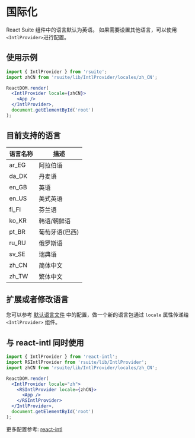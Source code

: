 # 国际化

React Suite 组件中的语言默认为英语。 如果需要设置其他语言，可以使用 `<IntlProvider>`进行配置。

## 使用示例

```jsx
import { IntlProvider } from 'rsuite';
import zhCN from 'rsuite/lib/IntlProvider/locales/zh_CN';

ReactDOM.render(
  <IntlProvider locale={zhCN}>
    <App />
  </IntlProvider>,
  document.getElementById('root')
);
```

## 目前支持的语言

| 语言名称 | 描述           |
| -------- | -------------- |
| ar_EG    | 阿拉伯语       |
| da_DK    | 丹麦语         |
| en_GB    | 英语           |
| en_US    | 美式英语       |
| fi_FI    | 芬兰语         |
| ko_KR    | 韩语/朝鲜语    |
| pt_BR    | 葡萄牙语(巴西) |
| ru_RU    | 俄罗斯语       |
| sv_SE    | 瑞典语         |
| zh_CN    | 简体中文       |
| zh_TW    | 繁体中文       |

## 扩展或者修改语言

您可以参考 [默认语言文件](https://github.com/rsuite/rsuite/blob/master/src/IntlProvider/locales/default.ts) 中的配置，做一个新的语言包通过 `locale` 属性传递给 `<IntlProvider>` 组件。

## 与 react-intl 同时使用

```jsx
import { IntlProvider } from 'react-intl';
import RSIntlProvider from 'rsuite/lib/IntlProvider';
import zhCN from 'rsuite/lib/IntlProvider/locales/zh_CN';

ReactDOM.render(
  <IntlProvider locale="zh">
    <RSIntlProvider locale={zhCN}>
      <App />
    </RSIntlProvider>
  </IntlProvider>,
  document.getElementById('root')
);
```

更多配置参考: [react-intl](https://github.com/yahoo/react-intl)
